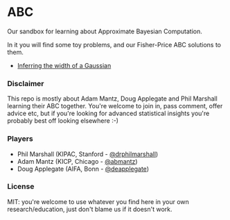 # ABC
Our sandbox for learning about Approximate Bayesian Computation.

In it you will find some toy problems, and our Fisher-Price ABC solutions to them. 

* [Inferring the width of a Gaussian](https://github.com/drphilmarshall/ABC/blob/master/GaussianWidth.md)

### Disclaimer

This repo is mostly about Adam Mantz, Doug Applegate and Phil Marshall learning their ABC together. You're welcome to join in, pass comment, offer advice etc, but if you're looking for advanced statistical insights you're probably best off looking elsewhere :-)

### Players

* Phil Marshall (KIPAC, Stanford - [@drphilmarshall](https://github.com/drphilmarshall))
* Adam Mantz (KICP, Chicago - [@abmantz](https://github.com/abmantz))
* Doug Applegate (AIFA, Bonn - [@deapplegate](https://github.com/deapplegate))

### License

MIT: you're welcome to use whatever you find here in your own research/education, just don't blame us if it doesn't work. 
